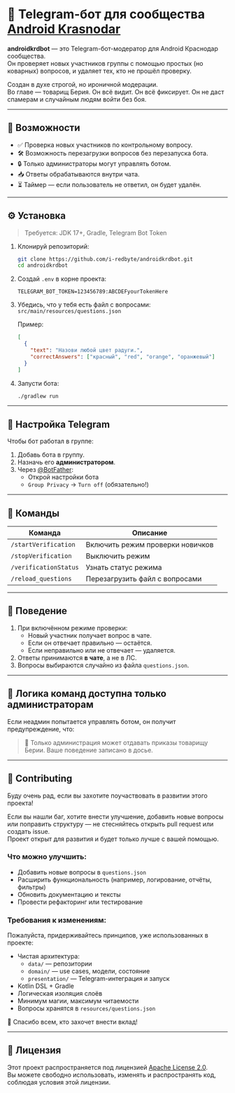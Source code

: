 # 🤖 Telegram-бот для сообщества [Android Krasnodar](https://t.me/androidkrd)

**androidkrdbot** — это Telegram-бот-модератор для Android Краснодар сообщества.  
Он проверяет новых участников группы с помощью простых (но коварных) вопросов, и удаляет тех, кто не прошёл проверку.

Создан в духе строгой, но ироничной модерации.  
Во главе — товарищ Берия. Он всё видит. Он всё фиксирует. Он не даст спамерам и случайным людям войти без боя.

---

## 🧠 Возможности

- ✅ Проверка новых участников по контрольному вопросу.
- 🛠 Возможность перезагрузки вопросов без перезапуска бота.
- 🔒 Только администраторы могут управлять ботом.
- 📥 Ответы обрабатываются внутри чата.
- ⏳ Таймер — если пользователь не ответил, он будет удалён.

---

## ⚙️ Установка

> Требуется: JDK 17+, Gradle, Telegram Bot Token

1. Клонируй репозиторий:
   ```bash
   git clone https://github.com/i-redbyte/androidkrdbot.git
   cd androidkrdbot
   ```

2. Создай `.env` в корне проекта:

   ```env
   TELEGRAM_BOT_TOKEN=123456789:ABCDEFyourTokenHere
   ```

3. Убедись, что у тебя есть файл с вопросами:  
   `src/main/resources/questions.json`

   Пример:

   ```json
   [
     {
       "text": "Назови любой цвет радуги.",
       "correctAnswers": ["красный", "red", "orange", "оранжевый"]
     }
   ]
   ```

4. Запусти бота:
   ```bash
   ./gradlew run
   ```

---

## 🔐 Настройка Telegram

Чтобы бот работал в группе:

1. Добавь бота в группу.
2. Назначь его **администратором**.
3. Через [@BotFather](https://t.me/BotFather):
   - Открой настройки бота
   - `Group Privacy` → `Turn off` (обязательно!)

---

## 💬 Команды

| Команда | Описание |
|--------|----------|
| `/startVerification` | Включить режим проверки новичков |
| `/stopVerification` | Выключить режим |
| `/verificationStatus` | Узнать статус режима |
| `/reload_questions` | Перезагрузить файл с вопросами |

---

## 🧪 Поведение

1. При включённом режиме проверки:
   - Новый участник получает вопрос в чате.
   - Если он отвечает правильно — остаётся.
   - Если неправильно или не отвечает — удаляется.
2. Ответы принимаются **в чате**, а не в ЛС.
3. Вопросы выбираются случайно из файла `questions.json`.

---

## 📡 Логика команд доступна только администраторам

Если неадмин попытается управлять ботом, он получит предупреждение, что:

> 🚫 Только администрация может отдавать приказы товарищу Берии. Ваше поведение записано в досье.

---

## 🤝 Contributing

Буду очень рад, если вы захотите поучаствовать в развитии этого проекта!

Если вы нашли баг, хотите внести улучшение, добавить новые вопросы или поправить структуру — не стесняйтесь открыть pull request или создать issue.  
Проект открыт для развития и будет только лучше с вашей помощью.

### Что можно улучшить:
- Добавить новые вопросы в `questions.json`
- Расширить функциональность (например, логирование, отчёты, фильтры)
- Обновить документацию и тексты
- Провести рефакторинг или тестирование

### Требования к изменениям:
Пожалуйста, придерживайтесь принципов, уже использованных в проекте:
- Чистая архитектура:
    - `data/` — репозитории
    - `domain/` — use cases, модели, состояние
    - `presentation/` — Telegram-интеграция и запуск
- Kotlin DSL + Gradle
- Логическая изоляция слоёв
- Минимум магии, максимум читаемости
- Вопросы хранятся в `resources/questions.json`

🙌 Спасибо всем, кто захочет внести вклад!

---


## 📄 Лицензия

Этот проект распространяется под лицензией [Apache License 2.0](LICENSE).  
Вы можете свободно использовать, изменять и распространять код, соблюдая условия этой лицензии.
